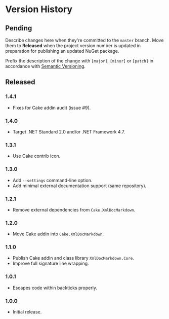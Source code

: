 # Version History

## Pending

Describe changes here when they're committed to the `master` branch. Move them to **Released** when the project version number is updated in preparation for publishing an updated NuGet package.

Prefix the description of the change with `[major]`, `[minor]` or `[patch]` in accordance with [Semantic Versioning](https://semver.org/).

## Released

### 1.4.1

* Fixes for Cake addin audit (issue #9).

### 1.4.0

* Target .NET Standard 2.0 and/or .NET Framework 4.7.

### 1.3.1

* Use Cake contrib icon.

### 1.3.0

* Add `--settings` command-line option.
* Add minimal external documentation support (same repository).

### 1.2.1

* Remove external dependencies from `Cake.XmlDocMarkdown`.

### 1.2.0

* Move Cake addin into `Cake.XmlDocMarkdown`.

### 1.1.0

* Publish Cake addin and class library `XmlDocMarkdown.Core`.
* Improve full signature line wrapping.

### 1.0.1

* Escapes code within backticks properly.

### 1.0.0

* Initial release.
